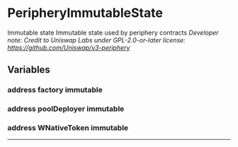 

# PeripheryImmutableState


Immutable state
Immutable state used by periphery contracts
*Developer note: Credit to Uniswap Labs under GPL-2.0-or-later license:
https://github.com/Uniswap/v3-periphery*



## Variables
### address factory immutable



### address poolDeployer immutable



### address WNativeToken immutable








---

